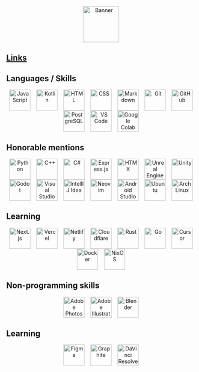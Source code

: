 <div align="center">
 <picture>
  <source media="(prefers-color-scheme: dark)" srcset="logo_text_white.svg" height="96px" align="center">
  <source media="(prefers-color-scheme: light)" srcset="logo_text.svg" height="96px" align="center">
  <img alt="Banner" src="logo_text.svg" height="96px" align="center">
 </picture>
</div>


## [Links](https://links.vortygon.space/)


## Languages / Skills

<div float="left" align="center">
 <img alt="JavaScript" title="JavaScript" src="https://svgl.app/library/javascript.svg" height="56px" width="56px" hspace="6" align="center">
 <img alt="Kotlin" title="Kotlin" src="https://svgl.app/library/kotlin.svg" height="56px" width="56px" hspace="6" align="center">
 <img alt="HTML" title="HTML" src="https://svgl.app/library/html5.svg" height="56px" width="56px" hspace="6" align="center">
 <img alt="CSS" title="CSS" src="https://svgl.app/library/css_old.svg" height="56px" width="56px" hspace="6" align="center">
 <img alt="Markdown" title="Markdown" src="https://svgl.app/library/markdown-dark.svg" height="56px" width="56px" hspace="6" align="center">
 <img alt="Git" title="Git" src="https://svgl.app/library/git.svg" height="56px" width="56px" hspace="6" align="center">
 <img alt="GitHub" title="GitHub" src="https://svgl.app/library/github_dark.svg" height="56px" width="56px" hspace="6" align="center">
 <img alt="PostgreSQL" title="PostgreSQL" src="https://svgl.app/library/postgresql.svg" height="56px" width="56px" hspace="6" align="center">
 <img alt="VS Code" title="VS Code" src="https://svgl.app/library/vscode.svg" height="56px" width="56px" hspace="6" align="center">
 <img alt="Google Colab" title="Google Colab" src="https://svgl.app/library/Google_Colaboratory.svg" height="56px" width="56px" hspace="6" align="center">
 
 <!-- For future
 -->
</div>


## Honorable mentions

<div float="left" align="center">
 <img alt="Python" title="Python" src="https://svgl.app/library/python.svg" height="56px" width="56px" hspace="6" align="center">
 <img alt="C++" title="C++" src="https://svgl.app/library/c-plusplus.svg" height="56px" width="56px" hspace="6" align="center">
 <img alt="C#" title="C#" src="https://svgl.app/library/csharp.svg" height="56px" width="56px" hspace="6" align="center">
 <img alt="Express.js" title="Express.js" src="https://svgl.app/library/expressjs_dark.svg" height="56px" width="56px" hspace="6" align="center">
 <img alt="HTMX" title="HTMX" src="https://logo.svgcdn.com/l/htmx-icon.svg" height="56px" width="56px" hspace="6" align="center">
 <img alt="Unreal Engine" title="Unreal Engine" src="https://svgl.app/library/unreal_engine_dark.svg" height="56px" width="56px" hspace="6" align="center">
 <img alt="Unity" title="Unity" src="https://svgl.app/library/unity_dark.svg" height="56px" width="56px" hspace="6" align="center">
 <img alt="Godot" title="Godot" src="https://svgl.app/library/godot_engine.svg" height="56px" width="56px" hspace="6" align="center">
 <img alt="Visual Studio" title="Visual Studio" src="https://svgl.app/library/visual-studio.svg" height="56px" width="56px" hspace="6" align="center">
 <img alt="IntellIJ Idea" title="IntellIJ Idea" src="https://svgl.app/library/intellijidea.svg" height="56px" width="56px" hspace="6" align="center">
 <img alt="Neovim" title="Neovim" src="https://svgl.app/library/neovim.svg" height="56px" width="56px" hspace="6" align="center">
 <img alt="Android Studio" title="Android Studio" src="https://upload.wikimedia.org/wikipedia/commons/5/51/Android_Studio_Logo_2024.svg" height="56px" width="56px" hspace="6" align="center">
 <img alt="Ubuntu" title="Cursor" src="https://svgl.app/library/ubuntu.svg" height="56px" width="56px" hspace="6" align="center">
 <img alt="Arch Linux" title="Arch Linux" src="https://upload.wikimedia.org/wikipedia/commons/1/13/Arch_Linux_%22Crystal%22_icon.svg" height="56px" width="56px" hspace="6" align="center">

 <!-- For future
 <img alt="Ollama" title="Ollama" src="https://svgl.app/library/ollama_dark.svg" height="56px" width="56px" hspace="6" align="center">
 <img alt="Open WebUI" title="Open WebUI" src="https://svgl.app/library/openwebui.svg" height="56px" width="56px" hspace="6" align="center">
 -->
</div>


## Learning

<div float="left" align="center">
 <img alt="Next.js" title="Next.js" src="https://svgl.app/library/nextjs_icon_dark.svg" height="56px" width="56px" hspace="6" align="center"
 <img alt="React" title="React" src="https://svgl.app/library/react_light.svg" height="56px" width="56px" hspace="6" align="center"
 <img alt="Tailwind CSS" title="Tailwind CSS" src="https://svgl.app/library/tailwindcss.svg" height="56px" width="56px" hspace="6" align="center">
 <img alt="Vercel" title="Vercel" src="https://svgl.app/library/vercel_dark.svg" height="56px" width="56px" hspace="6" align="center">
 <img alt="Netlify" title="Netlify" src="https://svgl.app/library/netlify.svg" height="56px" width="56px" hspace="6" align="center">
 <img alt="Cloudflare" title="Cloudflare" src="https://svgl.app/library/cloudflare.svg" height="56px" width="56px" hspace="6" align="center">
 <img alt="Rust" title="Rust" src="https://svgl.app/library/rust_dark.svg" height="56px" width="56px" hspace="6" align="center">
 <img alt="Go" title="Go" src="https://svgl.app/library/golang_dark.svg" height="56px" width="56px" hspace="6" align="center">
 <img alt="Cursor" title="Cursor" src="https://svgl.app/library/cursor_dark.svg" height="56px" width="56px" hspace="6" align="center">
 <img alt="Docker" title="Doscker" src="https://svgl.app/library/docker.svg" height="56px" width="56px" hspace="6" align="center">
 <img alt="NixOS" title="NixOS" src="https://icon.icepanel.io/Technology/svg/NixOS.svg" height="56px" width="56px" hspace="6" align="center">
 
 <!-- For future
 <img alt="TanStack" title="TanStack" src="https://svgl.app/library/tanstack.svg" height="56px" width="56px" hspace="6" align="center">
 <img alt="T3 Stack" title="T3 Stack" src="https://svgl.app/library/t3-light.svg" height="56px" width="56px" hspace="6" align="center">
 <img alt="Vite" title="Vite" src="https://svgl.app/library/vitejs.svg" height="56px" width="56px" hspace="6" align="center">
 <img alt="ReactRouter" title="ReactRouter" src="https://svgl.app/library/reactrouter.svg" height="56px" width="56px" hspace="6" align="center">
 <img alt="Supabase" title="Supabase" src="https://svgl.app/library/supabase.svg" height="56px" width="56px" hspace="6" align="center">
 <img alt="Flutter" title="Flutter" src="https://svgl.app/library/flutter.svg" height="56px" width="56px" hspace="6" align="center">
 <img alt="Tauri" title="Tauri" src="https://svgl.app/library/tauri.svg" height="56px" width="56px" hspace="6" align="center">
 <img alt="KubernetKuberneteses" title="Kubernetes" src="https://svgl.app/library/kubernetes.svg" height="56px" width="56px" hspace="6" align="center">
 -->
</div>


## Non-programming skills

<div float="left" align="center">
 <img alt="Adobe Photoshop" title="Adobe Photoshop" src="https://svgl.app/library/photoshop.svg" height="56px" width="56px" hspace="6" align="center">
 <img alt="Adobe Illustrator" title="Adobe Illustrator" src="https://svgl.app/library/illustrator.svg" height="56px" width="56px" hspace="6" align="center">
 <img alt="Blender" title="Blender" src="https://svgl.app/library/blender.svg" height="56px" width="56px" hspace="6" align="center">

 <!-- For future
 -->
</div>


## Learning

<div float="left" align="center">
 <img alt="Figma" title="Figma" src="https://svgl.app/library/figma.svg" height="56px" width="56px" hspace="6" align="center">
 <img alt="Graphite" title="Graphite" src="https://static.graphite.rs/logos/graphite-logo-color.svg" height="56px" width="56px" hspace="6" align="center">
 <img alt="DaVinci Resolve" title="DaVinci Resolve" src="https://upload.wikimedia.org/wikipedia/commons/4/4d/DaVinci_Resolve_Studio.png" height="56px" width="56px" hspace="6" align="center">

 <!-- For future
 -->
</div>

<!--
## My projects
[<kbd> <br> Portfolio <br> </kbd>](https://www.neeucraft.ru/)
[<kbd> <br> NeeuCraft <br> </kbd>](https://www.neeucraft.ru/)
-->
